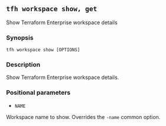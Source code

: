 ## `tfh workspace show, get`

Show Terraform Enterprise workspace details

### Synopsis

    tfh workspace show [OPTIONS]

### Description

Show Terraform Enterprise workspace details.

### Positional parameters

* `NAME`

Workspace name to show. Overrides the `-name` common option.
